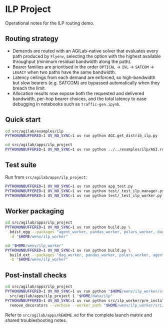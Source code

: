 # ILP Project

Operational notes for the ILP routing demo.

## Routing strategy

- Demands are routed with an AGILab-native solver that evaluates every path
  produced by `Flyenv`, selecting the option with the highest available
  throughput (minimum residual bandwidth along the path).
- Bearer families are prioritised in the order `OPTICAL` → `IVL` → `SATCOM`
  → `LEGACY` when two paths have the same bandwidth.
- Latency ceilings from each demand are enforced, so high-bandwidth but slow
  bearers (e.g. SATCOM) are bypassed automatically when they breach the limit.
- Allocation results now expose both the requested and delivered bandwidth,
  per-hop bearer choices, and the total latency to ease debugging in notebooks
  such as `traffic-gen.ipynb`.

## Quick start

```bash
cd src/agilab/examples/ilp
PYTHONUNBUFFERED=1 UV_NO_SYNC=1 uv run python AGI.get_distrib_ilp.py
```

```bash
cd src/agilab/apps/ilp_project
PYTHONUNBUFFERED=1 UV_NO_SYNC=1 uv run python ../../examples/ilp/AGI.run_ilp.py
```

## Test suite

Run from `src/agilab/apps/ilp_project`:

```bash
PYTHONUNBUFFERED=1 UV_NO_SYNC=1 uv run python app_test.py
PYTHONUNBUFFERED=1 UV_NO_SYNC=1 uv run python test/_test_ilp_manager.py
PYTHONUNBUFFERED=1 UV_NO_SYNC=1 uv run python test/_test_ilp_worker.py
```

## Worker packaging

```bash
cd src/agilab/apps/ilp_project
PYTHONUNBUFFERED=1 UV_NO_SYNC=1 uv run python build.py \
  bdist_egg --packages "agent_worker, pandas_worker, polars_worker, dag_worker" \
  -d "$HOME/wenv/ilp_worker"
```

```bash
cd "$HOME/wenv/ilp_worker"
PYTHONUNBUFFERED=1 UV_NO_SYNC=1 uv run python build.py \
  build_ext --packages "dag_worker, pandas_worker, polars_worker, agent_worker" \
  -b "$HOME/wenv/ilp_worker"
```

## Post-install checks

```bash
cd src/agilab/apps/ilp_project
PYTHONUNBUFFERED=1 UV_NO_SYNC=1 uv run python "$HOME/wenv/ilp_worker/src/ilp_worker/post_install.py" \
  src/agilab/apps/ilp_project 1 "$HOME/data/ilp"
PYTHONUNBUFFERED=1 UV_NO_SYNC=1 uv run python src/ilp_worker/pre_install.py \
  remove_decorators --verbose --worker_path "$HOME/wenv/ilp_worker/src/ilp_worker/ilp_worker.py"
```

Refer to `src/agilab/apps/README.md` for the complete launch matrix and shared troubleshooting notes.
